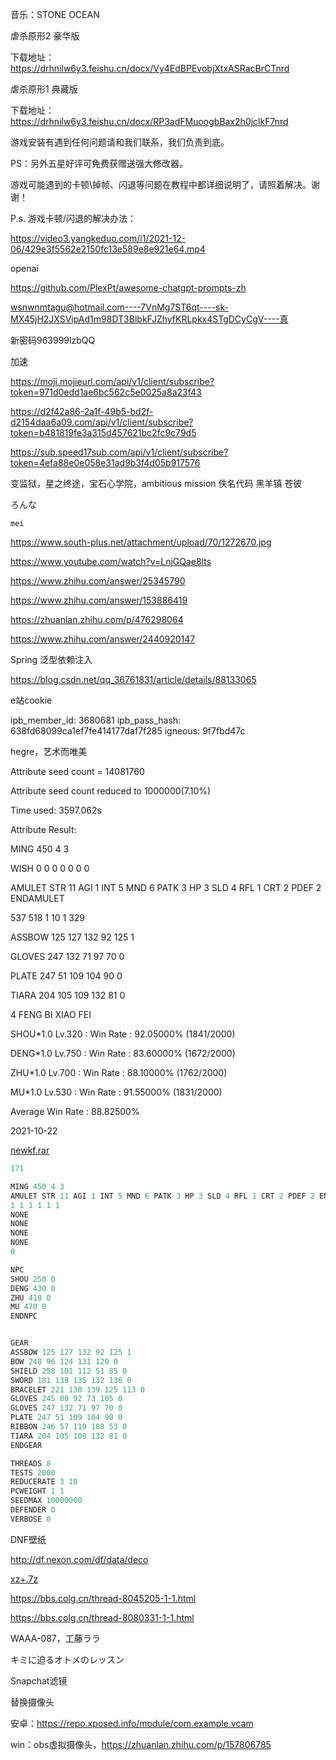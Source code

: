 音乐：STONE OCEAN



虐杀原形2 豪华版

下载地址：https://drhnilw6y3.feishu.cn/docx/Vy4EdBPEvobjXtxASRacBrCTnrd

虐杀原形1 典藏版

下载地址：https://drhnilw6y3.feishu.cn/docx/RP3adFMuoogbBax2h0jclkF7nrd

游戏安装有遇到任何问题请和我们联系，我们负责到底。



PS：另外五星好评可免费获赠送强大修改器。



游戏可能遇到的卡顿\掉帧、闪退等问题在教程中都详细说明了，请照着解决。谢谢！

P.s. 游戏卡顿/闪退的解决办法：

https://video3.yangkeduo.com/i1/2021-12-06/429e3f5562e2150fc13e589e8e921e64.mp4



openai

https://github.com/PlexPt/awesome-chatgpt-prompts-zh

wsnwnmtagu@hotmail.com----7VnMg7ST6qt----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----真

新密码963999lzbQQ





加速

https://moji.mojieurl.com/api/v1/client/subscribe?token=971d0edd1ae6bc562c5e0025a8a23f43

https://d2f42a86-2a1f-49b5-bd2f-d2154daa6a09.com/api/v1/client/subscribe?token=b481819fe3a315d457621bc2fc9c79d5

https://sub.speed17sub.com/api/v1/client/subscribe?token=4efa88e0e058e31ad9b3f4d05b917576



变监狱，星之终途，宝石心学院，ambitious mission 佚名代码 黑羊镇 苍彼







ろんな

	mei 





https://www.south-plus.net/attachment/upload/70/1272670.jpg



https://www.youtube.com/watch?v=LnjGQae8lts



https://www.zhihu.com/answer/25345790



https://www.zhihu.com/answer/153886419





https://zhuanlan.zhihu.com/p/476298064



https://www.zhihu.com/answer/2440920147







Spring 泛型依赖注入

https://blog.csdn.net/qq_36761831/article/details/88133065



e站cookie

ipb_member_id: 3680681
ipb_pass_hash: 638fd68099ca1ef7fe414177daf7f285
igneous: 9f7fbd47c



hegre，艺术而唯美



Attribute seed count = 14081760

Attribute seed count reduced to 1000000(7.10%)

Time used: 3597.062s

Attribute Result:

MING 450 4 3

WISH 0 0 0 0 0 0 0

AMULET STR 11 AGI 1 INT 5 MND 6 PATK 3 HP 3 SLD 4 RFL 1 CRT 2 PDEF 2 ENDAMULET

537 518 1 10 1 329

ASSBOW 125 127 132 92 125 1

GLOVES 247 132 71 97 70 0

PLATE 247 51 109 104 90 0

TIARA 204 105 109 132 81 0

4 FENG BI XIAO FEI



SHOU*1.0 Lv.320 : Win Rate : 92.05000% (1841/2000)

DENG*1.0 Lv.750 : Win Rate : 83.60000% (1672/2000)

ZHU*1.0 Lv.700 : Win Rate : 88.10000% (1762/2000)

MU*1.0 Lv.530 : Win Rate : 91.55000% (1831/2000)

Average Win Rate : 88.82500%



2021-10-22

[newkf.rar](assets/newkf.rar)

```javascript
171

MING 450 4 3
AMULET STR 11 AGI 1 INT 5 MND 6 PATK 3 HP 3 SLD 4 RFL 1 CRT 2 PDEF 2 ENDAMULET
1 1 1 1 1 1
NONE
NONE
NONE
NONE
0

NPC
SHOU 250 0
DENG 430 0
ZHU 410 0
MU 470 0
ENDNPC


GEAR
ASSBOW 125 127 132 92 125 1
BOW 248 96 124 131 120 0
SHIELD 258 101 112 51 85 0
SWORD 181 139 135 132 136 0
BRACELET 221 130 139 125 113 0
GLOVES 245 80 92 73 105 0
GLOVES 247 132 71 97 70 0
PLATE 247 51 109 104 90 0
RIBBON 246 57 119 108 53 0
TIARA 204 105 109 132 81 0
ENDGEAR

THREADS 8
TESTS 2000
REDUCERATE 3 10
PCWEIGHT 1 1
SEEDMAX 10000000
DEFENDER 0
VERBOSE 0

```



DNF壁纸

http://df.nexon.com/df/data/deco





[xz+.7z](assets/xz+.7z)





https://bbs.colg.cn/thread-8045205-1-1.html

https://bbs.colg.cn/thread-8080331-1-1.html



WAAA-087，工藤ララ



キミに迫るオトメのレッスン



Snapchat滤镜

替换摄像头

安卓：https://repo.xposed.info/module/com.example.vcam

win：obs虚拟摄像头，https://zhuanlan.zhihu.com/p/157806785